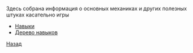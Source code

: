Здесь собрана информация о основных механиках и других полезных штуках касательно игры
- [Навыки](Info/Skills.md)
- [Дерево навыков](Info/SkillsTree.md)

[Назад](Shenghua%20Quest.md)